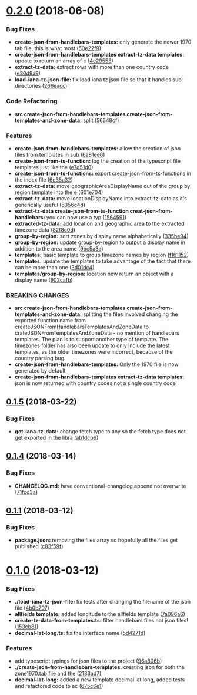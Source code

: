 <a name="0.2.0"></a>
# [0.2.0](https://github.com/vespertilian/IANA-Timezone-JSON-Generator-and-Importer/compare/v0.1.5...v0.2.0) (2018-06-08)


### Bug Fixes

* **create-json-from-handlebars-templates:** only generate the newer 1970 tab file, this is what most ([50e22f9](https://github.com/vespertilian/IANA-Timezone-JSON-Generator-and-Importer/commit/50e22f9))
* **create-json-from-handlebars-templates extract-tz-data templates:** update to return an array of c ([4e29558](https://github.com/vespertilian/IANA-Timezone-JSON-Generator-and-Importer/commit/4e29558))
* **extract-tz-data:** extract rows with more than one country code ([e30d9a9](https://github.com/vespertilian/IANA-Timezone-JSON-Generator-and-Importer/commit/e30d9a9))
* **load-iana-tz-json-file:** fix load iana tz json file so that it handles sub-directories ([266eacc](https://github.com/vespertilian/IANA-Timezone-JSON-Generator-and-Importer/commit/266eacc))


### Code Refactoring

* **src create-json-from-handlebars-templates create-json-from-templates-and-zone-data:** split ([56548cf](https://github.com/vespertilian/IANA-Timezone-JSON-Generator-and-Importer/commit/56548cf))


### Features

* **create-json-from-handlebars-templates:** allow the creation of json files from templates in sub ([6a81ee6](https://github.com/vespertilian/IANA-Timezone-JSON-Generator-and-Importer/commit/6a81ee6))
* **create-json-from-ts-function:** log the creation of the typescript file templates just like the ([e7d51d0](https://github.com/vespertilian/IANA-Timezone-JSON-Generator-and-Importer/commit/e7d51d0))
* **create-json-from-ts-functions:** export create-json-from-ts-functions in the index file ([6c35a32](https://github.com/vespertilian/IANA-Timezone-JSON-Generator-and-Importer/commit/6c35a32))
* **extract-tz-data:** move geographicAreaDisplayName out of the group by region template into the e ([601e704](https://github.com/vespertilian/IANA-Timezone-JSON-Generator-and-Importer/commit/601e704))
* **extract-tz-data:** move locationDisplayName into extract-tz-data as it's generically useful ([8356c4d](https://github.com/vespertilian/IANA-Timezone-JSON-Generator-and-Importer/commit/8356c4d))
* **extract-tz-data create-json-from-ts-function creat-json-from-handlebars:** you can now use a typ ([1564591](https://github.com/vespertilian/IANA-Timezone-JSON-Generator-and-Importer/commit/1564591))
* **extracted-tz-data:** add location and geographic area to the extracted timezone data ([82f8c0d](https://github.com/vespertilian/IANA-Timezone-JSON-Generator-and-Importer/commit/82f8c0d))
* **group-by-region:** sort zones by display name alphabetically ([335be94](https://github.com/vespertilian/IANA-Timezone-JSON-Generator-and-Importer/commit/335be94))
* **group-by-region:** update group-by-region to output a display name in addition to the area name ([9bc5a3a](https://github.com/vespertilian/IANA-Timezone-JSON-Generator-and-Importer/commit/9bc5a3a))
* **templates:** basic template to group timezone names by region ([f161152](https://github.com/vespertilian/IANA-Timezone-JSON-Generator-and-Importer/commit/f161152))
* **templates:** update the templates to take advantage of the fact that there can be more than one ([3d01dc4](https://github.com/vespertilian/IANA-Timezone-JSON-Generator-and-Importer/commit/3d01dc4))
* **templates/group-by-region:** location now return an object with a display name ([902cafb](https://github.com/vespertilian/IANA-Timezone-JSON-Generator-and-Importer/commit/902cafb))


### BREAKING CHANGES

* **src create-json-from-handlebars-templates create-json-from-templates-and-zone-data:** splitting the files involved changing the exported function name from
createJSONFromHandlebarsTemplatesAndZoneData to crateJSONFromTemplatesAndZoneData - no mention of
handlebars templates. The plan is to support another type of template. The timezones folder has also
been update to only include the latest templates, as the older timezones were incorrect, because of
the country parsing bug.
* **create-json-from-handlebars-templates:** Only the 1970 file is now generated by default
* **create-json-from-handlebars-templates extract-tz-data templates:** json is now returned with country codes not a single country code



<a name="0.1.5"></a>
## [0.1.5](https://github.com/vespertilian/IANA-Timezone-JSON-Generator-and-Importer/compare/v0.1.4...v0.1.5) (2018-03-22)


### Bug Fixes

* **get-iana-tz-data:** change fetch type to any so the fetch type does not get exported in the libra ([ab1dcb6](https://github.com/vespertilian/IANA-Timezone-JSON-Generator-and-Importer/commit/ab1dcb6))



<a name="0.1.4"></a>
## [0.1.4](https://github.com/vespertilian/IANA-Timezone-JSON-Generator-and-Importer/compare/v0.1.1...v0.1.4) (2018-03-14)


### Bug Fixes

* **CHANGELOG.md:** have conventional-changelog append not overwrite ([71fcd3a](https://github.com/vespertilian/IANA-Timezone-JSON-Generator-and-Importer/commit/71fcd3a))



<a name="0.1.1"></a>
## [0.1.1](https://github.com/vespertilian/IANA-Timezone-JSON-Generator-and-Importer/compare/v0.1.0...v0.1.1) (2018-03-12)


### Bug Fixes

* **package.json:** removing the files array so hopefully all the files get published ([c83f59f](https://github.com/vespertilian/IANA-Timezone-JSON-Generator-and-Importer/commit/c83f59f))



<a name="0.1.0"></a>
# [0.1.0](https://github.com/vespertilian/IANA-Timezone-JSON-Generator-and-Importer/compare/7a096a6...v0.1.0) (2018-03-12)


### Bug Fixes

* **./load-iana-tz-json-file:** fix tests after changing the filename of the json file ([4b0b797](https://github.com/vespertilian/IANA-Timezone-JSON-Generator-and-Importer/commit/4b0b797))
* **allfields template:** added longitude to the allfields template ([7a096a6](https://github.com/vespertilian/IANA-Timezone-JSON-Generator-and-Importer/commit/7a096a6))
* **create-tz-data-from-templates.ts:** filter handlebars files not json files! ([153cb81](https://github.com/vespertilian/IANA-Timezone-JSON-Generator-and-Importer/commit/153cb81))
* **decimal-lat-long.ts:** fix the interface name ([5d4271d](https://github.com/vespertilian/IANA-Timezone-JSON-Generator-and-Importer/commit/5d4271d))


### Features

* add typescript typings for json files to the project ([96a806b](https://github.com/vespertilian/IANA-Timezone-JSON-Generator-and-Importer/commit/96a806b))
* **./create-json-from-handlebars-templates:** creating json for both the zone1970.tab file and the ([2133ad7](https://github.com/vespertilian/IANA-Timezone-JSON-Generator-and-Importer/commit/2133ad7))
* **decimal-lat-long:** added a new template decimal lat long, added tests and refactored code to ac ([675c6e1](https://github.com/vespertilian/IANA-Timezone-JSON-Generator-and-Importer/commit/675c6e1))




